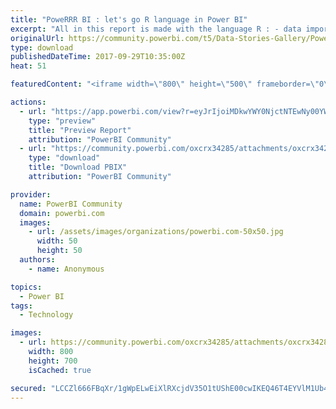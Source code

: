 ```yaml
---
title: "PoweRRR BI : let's go R language in Power BI"
excerpt: "All in this report is made with the language R : - data import by * webscraping (dimgeo) * coding (dimdate) * dezipping archives (dataset) - data"
originalUrl: https://community.powerbi.com/t5/Data-Stories-Gallery/PoweRRR-BI-let-s-go-R-language-in-Power-BI/m-p/261786
type: download
publishedDateTime: 2017-09-29T10:35:00Z
heat: 51

featuredContent: "<iframe width=\"800\" height=\"500\" frameborder=\"0\" src=\"https://app.powerbi.com/view?r=eyJrIjoiMDkwYWY0NjctNTEwNy00YWNjLWI0NWItMmJlNmNhZjMxNWEzIiwidCI6IjgwYTQ5ZGJjLTAwOTUtNDEzZi1hY2NiLTJhODI5MTFjMzYxZCIsImMiOjh9\"></iframe>"

actions:
  - url: "https://app.powerbi.com/view?r=eyJrIjoiMDkwYWY0NjctNTEwNy00YWNjLWI0NWItMmJlNmNhZjMxNWEzIiwidCI6IjgwYTQ5ZGJjLTAwOTUtNDEzZi1hY2NiLTJhODI5MTFjMzYxZCIsImMiOjh9"
    type: "preview"
    title: "Preview Report"
    attribution: "PowerBI Community"
  - url: "https://community.powerbi.com/oxcrx34285/attachments/oxcrx34285/DataStoriesGallery/1171/2/poweRRRbi.pbix"
    type: "download"
    title: "Download PBIX"
    attribution: "PowerBI Community"

provider:
  name: PowerBI Community
  domain: powerbi.com
  images:
    - url: /assets/images/organizations/powerbi.com-50x50.jpg
      width: 50
      height: 50
  authors:
    - name: Anonymous

topics:
  - Power BI
tags:
  - Technology

images:
  - url: https://community.powerbi.com/oxcrx34285/attachments/oxcrx34285/DataStoriesGallery/1171/1/Rlogo.png
    width: 800
    height: 700
    isCached: true

secured: "LCCZl666FBqXr/1gWpELwEiXlRXcjdV35O1tUShE00cwIKEQ46T4EYVlM1Ub40Fzq30lxKOHqhzJl1d2VTWpLaYylaWuMGZKqWE/EPIHkZHSR8xk5U9EllZElHZQUgJVcVXINz4kL/ldBh/Q1iCwToxjD2aFT1cIxw+262hc6TW2iVJmyyr3DUDjh3JmT177au5n9coPjuADpbiTPcjg7YO6YGzVK+o2U0oNr0UkWqwmfcMn6j2OWb6yHfDYFLi3XhhN2DaT7yxZ/pq0lf6uzwShYDm9iPQz1hgDmgFsMBXmgGtMaZnpB3evQZsZxitHDbgAthNu2SlP3C0hCaKGqE+gycOYRGGHPJNw9A5e82Q8wmzEDUQK6rah7UyPWHACqkHQdqz28UZSN1AgF+sm9qnh+t2nlVM5/TDdIqF08u8=;69NP5jrpLjsvtOy1MFpZEg=="
---
```


